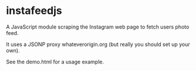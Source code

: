 # instafeedjs

A JavaScript module scraping the Instagram web page to fetch users photo feed.

It uses a JSONP proxy whateverorigin.org (but really you should set up your own).

See the demo.html for a usage example.



